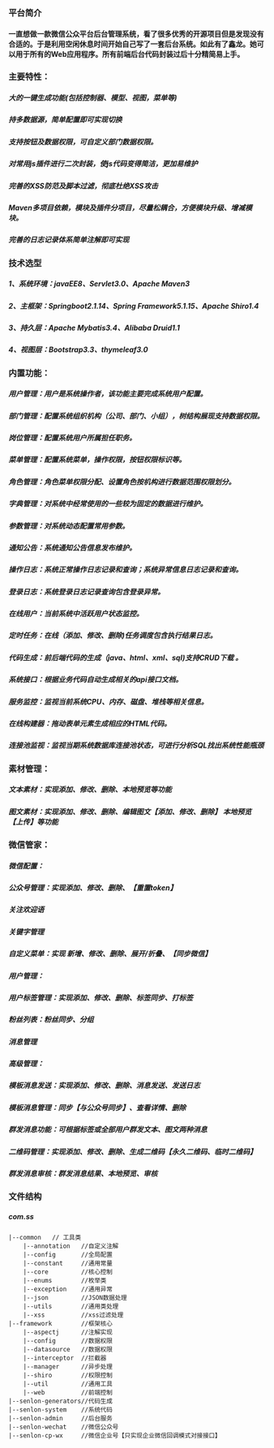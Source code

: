 ### 平台简介
#### 一直想做一款微信公众平台后台管理系统，看了很多优秀的开源项目但是发现没有合适的。于是利用空闲休息时间开始自己写了一套后台系统。如此有了鑫龙。她可以用于所有的Web应用程序。所有前端后台代码封装过后十分精简易上手。
### 主要特性：
##### 大的一键生成功能(包括控制器、模型、视图，菜单等)
##### 持多数据源，简单配置即可实现切换
##### 支持按钮及数据权限，可自定义部门数据权限。
##### 对常用js插件进行二次封装，使js代码变得简洁，更加易维护
##### 完善的XSS防范及脚本过滤，彻底杜绝XSS攻击
##### Maven多项目依赖，模块及插件分项目，尽量松耦合，方便模块升级、增减模块。
##### 完善的日志记录体系简单注解即可实现

### 技术选型
##### 1、系统环境：javaEE8、Servlet3.0、Apache Maven3
##### 2、主框架：Springboot2.1.14、Spring Framework5.1.15、Apache Shiro1.4
##### 3、持久层：Apache Mybatis3.4、Alibaba Druid1.1
##### 4、视图层：Bootstrap3.3、thymeleaf3.0

### 内置功能：
##### 用户管理：用户是系统操作者，该功能主要完成系统用户配置。
##### 部门管理：配置系统组织机构（公司、部门、小组），树结构展现支持数据权限。
##### 岗位管理：配置系统用户所属担任职务。
##### 菜单管理：配置系统菜单，操作权限，按钮权限标识等。
##### 角色管理：角色菜单权限分配、设置角色按机构进行数据范围权限划分。
##### 字典管理：对系统中经常使用的一些较为固定的数据进行维护。
##### 参数管理：对系统动态配置常用参数。
##### 通知公告：系统通知公告信息发布维护。
##### 操作日志：系统正常操作日志记录和查询；系统异常信息日志记录和查询。
##### 登录日志：系统登录日志记录查询包含登录异常。
##### 在线用户：当前系统中活跃用户状态监控。
##### 定时任务：在线（添加、修改、删除)任务调度包含执行结果日志。
##### 代码生成：前后端代码的生成（java、html、xml、sql)支持CRUD下载 。
##### 系统接口：根据业务代码自动生成相关的api接口文档。
##### 服务监控：监视当前系统CPU、内存、磁盘、堆栈等相关信息。
##### 在线构建器：拖动表单元素生成相应的HTML代码。
##### 连接池监视：监视当期系统数据库连接池状态，可进行分析SQL找出系统性能瓶颈

### 素材管理：
##### 文本素材：实现添加、修改、删除、本地预览等功能
##### 图文素材：实现添加、修改、删除、编辑图文【添加、修改、删除】 本地预览 【上传】等功能

### 微信管家：
##### 微信配置：
##### 	公众号管理：实现添加、修改、删除、【重置token】
##### 	关注欢迎语
##### 	关键字管理
##### 	自定义菜单：实现 新增、修改、删除、展开/折叠、【同步微信】
##### 用户管理：
##### 	用户标签管理：实现添加、修改、删除、标签同步、打标签
##### 	粉丝列表：粉丝同步、分组
##### 	消息管理
##### 高级管理：
##### 	模板消息发送：实现添加、修改、删除、消息发送、发送日志
##### 	模板消息管理：同步【与公众号同步】、查看详情、删除
##### 	群发消息功能：可根据标签或全部用户群发文本、图文两种消息
##### 	二维码管理：实现添加、修改、删除、生成二维码【永久二维码、临时二维码】
##### 	群发消息审核：群发消息结果、本地预览、审核

### 文件结构
##### com.ss
```
|--common   // 工具类
	|--annotation   //自定义注解
	|--config       //全局配置
	|--constant     //通用常量
	|--core         //核心控制
	|--enums        //枚举类
	|--exception    //通用异常
	|--json			//JSON数据处理
	|--utils        //通用类处理
	|--xss          //xss过滤处理
|--framework        //框架核心
	|--aspectj      //注解实现
	|--config       //数据权限
	|--datasource   //数据权限
	|--interceptor  //拦截器
	|--manager      //异步处理
	|--shiro        //权限控制
	|--util         //通用工具
	|--web          //前端控制
|--senlon-generators//代码生成
|--senlon-system    //系统代码
|--senlon-admin     //后台服务
|--senlon-wechat    //微信公众号
|--senlon-cp-wx     //微信企业号【只实现企业微信回调模式对接接口】
```

